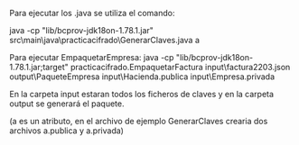 Para ejecutar los .java se utiliza el comando:

java -cp "lib/bcprov-jdk18on-1.78.1.jar" src\main\java\practicacifrado\GenerarClaves.java a

Para ejecutar EmpaquetarEmpresa:
java -cp "lib/bcprov-jdk18on-1.78.1.jar;target" practicacifrado.EmpaquetarFactura input\factura2203.json output\PaqueteEmpresa input\Hacienda.publica input\Empresa.privada

En la carpeta input estaran todos los ficheros de claves y en la carpeta output se generará el paquete.

(a es un atributo, en el archivo de ejemplo GenerarClaves crearia dos archivos a.publica y a.privada)
